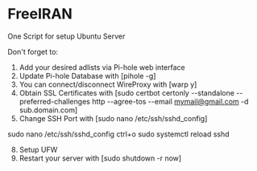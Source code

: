 # FreeIRAN
One Script for setup Ubuntu Server

Don't forget to:

1. Add your desired adlists via Pi-hole web interface
2. Update Pi-hole Database with [pihole -g]
3. You can connect/disconnect WireProxy with [warp y]
5. Obtain SSL Certificates with [sudo certbot certonly --standalone --preferred-challenges http --agree-tos --email mymail@gmail.com -d sub.domain.com]
6. Change SSH Port with [sudo nano /etc/ssh/sshd_config]

sudo nano /etc/ssh/sshd_config   ctrl+o
sudo systemctl reload sshd

8. Setup UFW
9. Restart your server with [sudo shutdown -r now]
